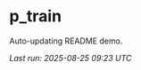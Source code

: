 # p_train

Auto-updating README demo.

<!--START_SECTION:status-->
_Last run: 2025-08-25 09:23 UTC_
<!--END_SECTION:status-->





























































































































